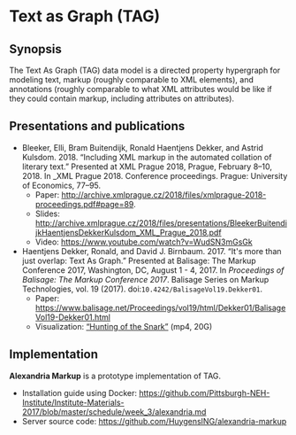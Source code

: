 # Text as Graph (TAG)

## Synopsis

The Text As Graph (TAG) data model is a directed property hypergraph for modeling text, markup (roughly comparable to XML elements), and annotations (roughly comparable to what XML attributes would be like if they could contain markup, including attributes on attributes).

## Presentations and publications

* Bleeker, Elli, Bram Buitendijk, Ronald Haentjens Dekker, and Astrid Kulsdom. 2018. “Including XML markup in the automated collation of literary text.” Presented at XML Prague 2018, Prague, February 8–10, 2018. In _XML Prague 2018. Conference proceedings. Prague: University of Economics, 77–95.
	* Paper: <http://archive.xmlprague.cz/2018/files/xmlprague-2018-proceedings.pdf#page=89>.
	* Slides: <http://archive.xmlprague.cz/2018/files/presentations/BleekerBuitendijkHaentjensDekkerKulsdom_XML_Prague_2018.pdf>
	* Video: <https://www.youtube.com/watch?v=WudSN3mGsGk>
* Haentjens Dekker, Ronald, and David J. Birnbaum. 2017. “It's more than just overlap: Text As Graph.” Presented at Balisage: The Markup Conference 2017, Washington, DC, August 1 - 4, 2017. In _Proceedings of Balisage: The Markup Conference 2017_. Balisage Series on Markup Technologies, vol. 19 (2017). doi:`10.4242/BalisageVol19.Dekker01`.
	* Paper: <https://www.balisage.net/Proceedings/vol19/html/Dekker01/BalisageVol19-Dekker01.html>
	* Visualization: [“Hunting of the Snark”](snark-fly.mp4) (mp4, 20G)


## Implementation

**Alexandria Markup**  is a prototype implementation of TAG. 

* Installation guide using Docker: <https://github.com/Pittsburgh-NEH-Institute/Institute-Materials-2017/blob/master/schedule/week_3/alexandria.md>
* Server source code: <https://github.com/HuygensING/alexandria-markup>
